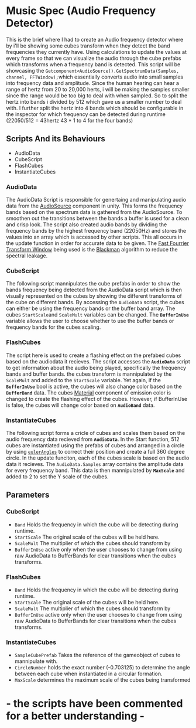 ﻿# Music Spec (Audio Frequency Detector)

This is the brief where I had to create an Audio frequency detector where by i'll be showing some cubes transform when they detect the band frequencies they currently have. Using calculations to update the values at every frame so that we can visualize the audio through the cube prefabs which transforms when a frequency band is detected. This script will be showcasing the `Getcomponent<AudioSource().GetSpectrumData(Samples, channel, FFTWindow);`which essentially converts audio into small samples into frequency data and amplitude. Since the human hearing can hear a range of hertz from 20 to 20,000 herts, i will be making the samples smaller since the range would be too big to deal with when sampled. So to split the hertz into bands i divided by 512 which gave us a smaller number to deal with. I further split the hertz into 4 bands which should be configurable in the inspector for which frequency can be detected during runtime (22050/512 = 43hertz 43 * 1 to 4 for the four bands)

## Scripts And its Behaviours 

- AudioData
- CubeScript
- FlashCubes
- InstantiateCubes



### AudioData

The AudioData Script is responsible for genertaing and manipulating audio data from the [AudioSource](https://docs.unity3d.com/ScriptReference/AudioSource.html) component in unity. This forms the frequency bands based on the spectrum data is gathered from the AudioSource. To smoothen out the transitions between the bands a buffer is used for a clean and crisp look. The script also created audio bands by dividing the frequency bands by the highest frequency band (22050Hz) and stores the values into an array which is accessed by other scripts. This all occurs in the update function in order for accurate data to be given. The [Fast Fourrier Transform Window](https://docs.unity3d.com/ScriptReference/FFTWindow.html) being used is the [Blackman](https://docs.unity3d.com/ScriptReference/FFTWindow.Blackman.html) algorithm to reduce the spectral leakage.


### CubeScript

The following script mannipulates the cube prefabs in order to show the bands frequency being detected from the AudioData script which is then visually represented on the cubes by showing the different transforms of the cube on different bands. By accessing the `AudioData` script, the cubes can either be using the frequency bands or the buffer band array. The cubes `StartScale`and `ScaleMult` variables can be changed. The **`BufferInUse`** variable allows the user to choose whether to use the buffer bands or frequency bands for the cubes scaling.

### FlashCubes

The script here is used to create a flashing effect on the prefabed cubes based on the audiodata it recieves. The script accesses the **`AudioData`** script to get information about the audio being played, specifically the frequency bands and buffer bands. the cubes transform is mannipulated by the `ScaleMult` and added to the `StartScale` variable. Yet again, if the **`BufferInUse`** bool is active, the cubes will also change color based on the **`BufferBand`** data. The cubes [Material](https://docs.unity3d.com/ScriptReference/Material.html) component of emission color is changed to create the flashing effect of the cubes. However, if BufferInUse is false, the cubes will change color based on **`AudioBand`** data.

### InstantiateCubes

The following script forms a cricle of cubes and scales them based on the audio frequency data recieved from **`AudioData`**. In the Start function, 512 cubes are instantiated using the prefabs of cubes and arranged in a circle by using [`eulerAngles`](https://docs.unity3d.com/ScriptReference/Transform-eulerAngles.html) to correct their position and create a full 360 degree circle. In the update funciton, each of the cubes scale is based on the audio data it recieves. The `AudioData.Samples` array contains the amplitude data for every frequency band. This data is then mannipulated by **`MaxScale`** and added to 2 to set the Y scale of the cubes. 


## Parameters

### CubeScript 

- `Band` Holds the frequency in which the cube will be detecting during runtime.
- `StartScale` The original scale of the cubes will be held here.
- `ScaleMult` The multiplier of which the cubes should transform by
- `BufferInUse` active only when the user chooses to  change from using raw AudioData to BufferBands for clear transitions when the cubes transforms.

### FlashCubes

- `Band` Holds the frequency in which the cube will be detecting during runtime.
- `StartScale` The original scale of the cubes will be held here.
- `ScaleMult` The multiplier of which the cubes should transform by
- `BufferInUse` active only when the user chooses to  change from using raw AudioData to BufferBands for clear transitions when the cubes transforms.

### InstantiateCubes

- `SampleCubePrefab` Takes the reference of the gameobject of cubes to mannipulate with.
- `CircleNumber` holds the exact number (-0.703125) to determine the angle between each cube when instantiated in a circular formation.
- `MaxScale` determines the maximum scale of the cubes being transformed

# - the scripts have been commented for a better understanding -




